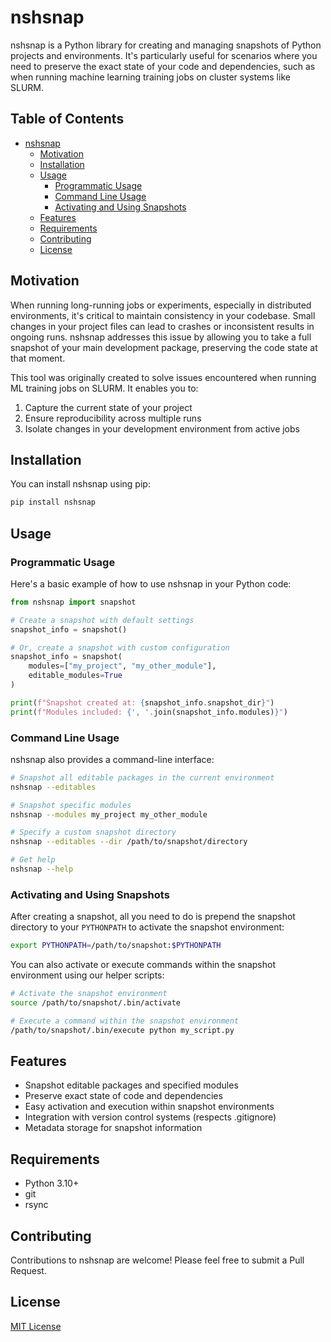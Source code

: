 # nshsnap

nshsnap is a Python library for creating and managing snapshots of Python projects and environments. It's particularly useful for scenarios where you need to preserve the exact state of your code and dependencies, such as when running machine learning training jobs on cluster systems like SLURM.

## Table of Contents <!-- omit in toc -->
- [nshsnap](#nshsnap)
    - [Motivation](#motivation)
    - [Installation](#installation)
    - [Usage](#usage)
        - [Programmatic Usage](#programmatic-usage)
        - [Command Line Usage](#command-line-usage)
        - [Activating and Using Snapshots](#activating-and-using-snapshots)
    - [Features](#features)
    - [Requirements](#requirements)
    - [Contributing](#contributing)
    - [License](#license)


## Motivation

When running long-running jobs or experiments, especially in distributed environments, it's critical to maintain consistency in your codebase. Small changes in your project files can lead to crashes or inconsistent results in ongoing runs. nshsnap addresses this issue by allowing you to take a full snapshot of your main development package, preserving the code state at that moment.

This tool was originally created to solve issues encountered when running ML training jobs on SLURM. It enables you to:

1. Capture the current state of your project
2. Ensure reproducibility across multiple runs
3. Isolate changes in your development environment from active jobs

## Installation

You can install nshsnap using pip:

```bash
pip install nshsnap
```

## Usage

### Programmatic Usage

Here's a basic example of how to use nshsnap in your Python code:

```python
from nshsnap import snapshot

# Create a snapshot with default settings
snapshot_info = snapshot()

# Or, create a snapshot with custom configuration
snapshot_info = snapshot(
    modules=["my_project", "my_other_module"],
    editable_modules=True
)

print(f"Snapshot created at: {snapshot_info.snapshot_dir}")
print(f"Modules included: {', '.join(snapshot_info.modules)}")
```

### Command Line Usage

nshsnap also provides a command-line interface:

```bash
# Snapshot all editable packages in the current environment
nshsnap --editables

# Snapshot specific modules
nshsnap --modules my_project my_other_module

# Specify a custom snapshot directory
nshsnap --editables --dir /path/to/snapshot/directory

# Get help
nshsnap --help
```

### Activating and Using Snapshots

After creating a snapshot, all you need to do is prepend the snapshot directory to your `PYTHONPATH` to activate the snapshot environment:

```bash
export PYTHONPATH=/path/to/snapshot:$PYTHONPATH
```

You can also activate or execute commands within the snapshot environment using our helper scripts:

```bash
# Activate the snapshot environment
source /path/to/snapshot/.bin/activate

# Execute a command within the snapshot environment
/path/to/snapshot/.bin/execute python my_script.py
```

## Features

- Snapshot editable packages and specified modules
- Preserve exact state of code and dependencies
- Easy activation and execution within snapshot environments
- Integration with version control systems (respects .gitignore)
- Metadata storage for snapshot information

## Requirements

- Python 3.10+
- git
- rsync

## Contributing

Contributions to nshsnap are welcome! Please feel free to submit a Pull Request.

## License

[MIT License](LICENSE)
